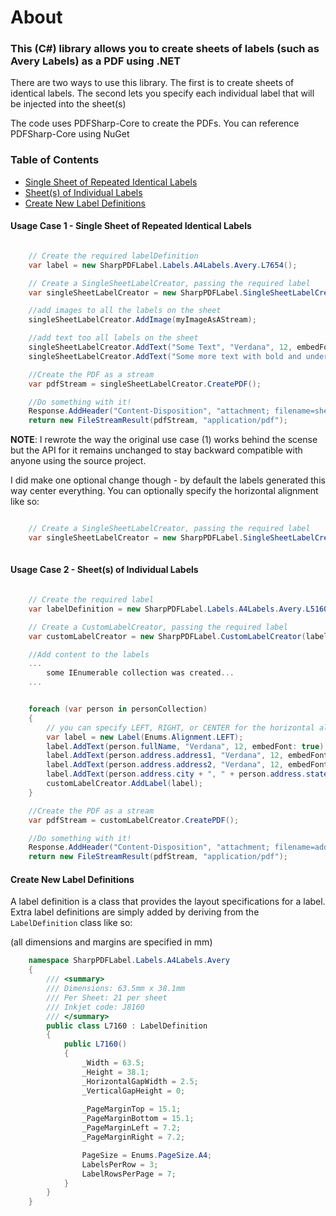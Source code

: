 About
=====

### This (C#) library allows you to create sheets of labels (such as Avery Labels) as a PDF using .NET

There are two ways to use this library. The first is to create sheets of identical labels. The second
lets you specify each individual label that will be injected into the sheet(s)

The code uses PDFSharp-Core to create the PDFs. You can reference PDFSharp-Core using NuGet


### Table of Contents
* <a href="#sameLabels">Single Sheet of Repeated Identical Labels</a>
* <a href="#uniqueLabels">Sheet(s) of Individual Labels</a>
* <a href="#definingLabelDefs">Create New Label Definitions</a>


 

#### Usage Case 1 - Single Sheet of Repeated Identical Labels  <a name="sameLabels"></a>
```cs

	// Create the required labelDefinition
	var label = new SharpPDFLabel.Labels.A4Labels.Avery.L7654();

	// Create a SingleSheetLabelCreator, passing the required label
	var singleSheetLabelCreator = new SharpPDFLabel.SingleSheetLabelCreator(label);

	//add images to all the labels on the sheet
	singleSheetLabelCreator.AddImage(myImageAsAStream);

	//add text too all labels on the sheet
	singleSheetLabelCreator.AddText("Some Text", "Verdana", 12, embedFont: true);
	singleSheetLabelCreator.AddText("Some more text with bold and underlined text", "Verdana", 12, true, SharpPDFLabel.Enums.FontStyle.BOLD, SharpPDFLabel.Enums.FontStyle.UNDERLINE);

	//Create the PDF as a stream
	var pdfStream = singleSheetLabelCreator.CreatePDF();

	//Do something with it!
	Response.AddHeader("Content-Disposition", "attachment; filename=sheet_of_labels.pdf");
	return new FileStreamResult(pdfStream, "application/pdf");
```

**NOTE**: I rewrote the way the original use case (1) works behind the scense but the API for it remains unchanged to stay backward compatible with anyone using the source project.

I did make one optional change though - by default the labels generated this way center everything. You can optionally specify the horizontal alignment like so:

```cs

	// Create a SingleSheetLabelCreator, passing the required label
	var singleSheetLabelCreator = new SharpPDFLabel.SingleSheetLabelCreator(label, Enums.Alignment.LEFT);
	
```




#### Usage Case 2 - Sheet(s) of Individual Labels  <a name="uniqueLabels"></a>
```cs

	// Create the required label
	var labelDefinition = new SharpPDFLabel.Labels.A4Labels.Avery.L5160();

	// Create a CustomLabelCreator, passing the required label
	var customLabelCreator = new SharpPDFLabel.CustomLabelCreator(label);

	//Add content to the labels
	... 
		some IEnumerable collection was created...
	...


    foreach (var person in personCollection)
    {
		// you can specify LEFT, RIGHT, or CENTER for the horizontal alignment during Label construction
        var label = new Label(Enums.Alignment.LEFT);
        label.AddText(person.fullName, "Verdana", 12, embedFont: true);
        label.AddText(person.address.address1, "Verdana", 12, embedFont: true);
        label.AddText(person.address.address2, "Verdana", 12, embedFont: true);
        label.AddText(person.address.city + ", " + person.address.stateCode + " " + person.address.zipCode, "Verdana", 12, embedFont: true);
        customLabelCreator.AddLabel(label);
    }

	//Create the PDF as a stream
	var pdfStream = customLabelCreator.CreatePDF();

	//Do something with it!
	Response.AddHeader("Content-Disposition", "attachment; filename=address_labels.pdf");
	return new FileStreamResult(pdfStream, "application/pdf");
```

#### Create New Label Definitions<a name="definingLabelDefs"></a>
A label definition is a class that provides the layout specifications for a label. Extra label definitions are simply added by deriving from the `LabelDefinition` class like so:

(all dimensions and margins are specified in mm)
```cs
	namespace SharpPDFLabel.Labels.A4Labels.Avery
	{
		/// <summary>
		/// Dimensions: 63.5mm x 38.1mm 
		/// Per Sheet: 21 per sheet 
		/// Inkjet code: J8160
		/// </summary>
		public class L7160 : LabelDefinition
		{
			public L7160()
			{
				_Width = 63.5;
				_Height = 38.1;
				_HorizontalGapWidth = 2.5;
				_VerticalGapHeight = 0;
				
				_PageMarginTop = 15.1;
				_PageMarginBottom = 15.1;
				_PageMarginLeft = 7.2;
				_PageMarginRight = 7.2;

				PageSize = Enums.PageSize.A4;
				LabelsPerRow = 3;
				LabelRowsPerPage = 7;
			}
		}
	}
```

